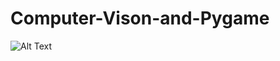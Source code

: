 # Computer-Vison-and-Pygame

![Alt Text](https://github.com/themnvrao76/Computer-Vison-and-Pygame/blob/main/ezgif.com-gif-maker.gif)
